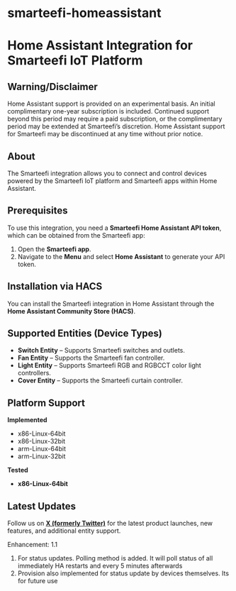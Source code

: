 # smarteefi-homeassistant

# Home Assistant Integration for Smarteefi IoT Platform  

## Warning/Disclaimer  
Home Assistant support is provided on an experimental basis. An initial complimentary one-year subscription is included. Continued support beyond this period may require a paid subscription, or the complimentary period may be extended at Smarteefi’s discretion. Home Assistant support for Smarteefi may be discontinued at any time without prior notice.  

## About  
The Smarteefi integration allows you to connect and control devices powered by the Smarteefi IoT platform and Smarteefi apps within Home Assistant.  

## Prerequisites  
To use this integration, you need a **Smarteefi Home Assistant API token**, which can be obtained from the Smarteefi app:  
1. Open the **Smarteefi app**.  
2. Navigate to the **Menu** and select **Home Assistant** to generate your API token.  

## Installation via HACS  
You can install the Smarteefi integration in Home Assistant through the **Home Assistant Community Store (HACS)**.  

## Supported Entities (Device Types)  
- **Switch Entity** – Supports Smarteefi switches and outlets.  
- **Fan Entity** – Supports the Smarteefi fan controller.  
- **Light Entity** – Supports Smarteefi RGB and RGBCCT color light controllers.  
- **Cover Entity** – Supports the Smarteefi curtain controller.

## Platform Support 
**Implemented** 
- x86-Linux-64bit
- x86-Linux-32bit
- arm-Linux-64bit
- arm-Linux-32bit

**Tested** 
- **x86-Linux-64bit**


## Latest Updates  
Follow us on **[X (formerly Twitter)](https://twitter.com/smarteefi)** for the latest product launches, new features, and additional entity support.

Enhancement: 1.1
1) For status updates. Polling method is added. It will poll status of all immediately HA restarts and every 5 minutes afterwards
2) Provision also implemented for status update by devices themselves. Its for future use
